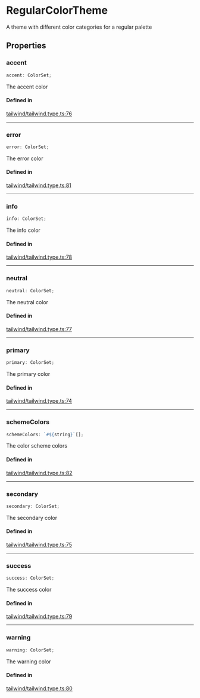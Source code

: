 # RegularColorTheme

A theme with different color categories for a regular palette

## Properties

### accent

```ts
accent: ColorSet;
```

The accent color

#### Defined in

[tailwind/tailwind.type.ts:76](https://github.com/Sillybit-io/colorhacks/blob/fb76eb3f8201e2f6e24d5eb200be883dc1c98169/src/features/tailwind/tailwind.type.ts#L76)

***

### error

```ts
error: ColorSet;
```

The error color

#### Defined in

[tailwind/tailwind.type.ts:81](https://github.com/Sillybit-io/colorhacks/blob/fb76eb3f8201e2f6e24d5eb200be883dc1c98169/src/features/tailwind/tailwind.type.ts#L81)

***

### info

```ts
info: ColorSet;
```

The info color

#### Defined in

[tailwind/tailwind.type.ts:78](https://github.com/Sillybit-io/colorhacks/blob/fb76eb3f8201e2f6e24d5eb200be883dc1c98169/src/features/tailwind/tailwind.type.ts#L78)

***

### neutral

```ts
neutral: ColorSet;
```

The neutral color

#### Defined in

[tailwind/tailwind.type.ts:77](https://github.com/Sillybit-io/colorhacks/blob/fb76eb3f8201e2f6e24d5eb200be883dc1c98169/src/features/tailwind/tailwind.type.ts#L77)

***

### primary

```ts
primary: ColorSet;
```

The primary color

#### Defined in

[tailwind/tailwind.type.ts:74](https://github.com/Sillybit-io/colorhacks/blob/fb76eb3f8201e2f6e24d5eb200be883dc1c98169/src/features/tailwind/tailwind.type.ts#L74)

***

### schemeColors

```ts
schemeColors: `#${string}`[];
```

The color scheme colors

#### Defined in

[tailwind/tailwind.type.ts:82](https://github.com/Sillybit-io/colorhacks/blob/fb76eb3f8201e2f6e24d5eb200be883dc1c98169/src/features/tailwind/tailwind.type.ts#L82)

***

### secondary

```ts
secondary: ColorSet;
```

The secondary color

#### Defined in

[tailwind/tailwind.type.ts:75](https://github.com/Sillybit-io/colorhacks/blob/fb76eb3f8201e2f6e24d5eb200be883dc1c98169/src/features/tailwind/tailwind.type.ts#L75)

***

### success

```ts
success: ColorSet;
```

The success color

#### Defined in

[tailwind/tailwind.type.ts:79](https://github.com/Sillybit-io/colorhacks/blob/fb76eb3f8201e2f6e24d5eb200be883dc1c98169/src/features/tailwind/tailwind.type.ts#L79)

***

### warning

```ts
warning: ColorSet;
```

The warning color

#### Defined in

[tailwind/tailwind.type.ts:80](https://github.com/Sillybit-io/colorhacks/blob/fb76eb3f8201e2f6e24d5eb200be883dc1c98169/src/features/tailwind/tailwind.type.ts#L80)
